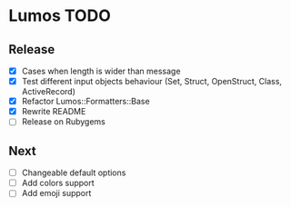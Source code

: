 # Lumos TODO

## Release
- [x] Cases when length is wider than message
- [x] Test different input objects behaviour (Set, Struct, OpenStruct, Class, ActiveRecord)
- [x] Refactor Lumos::Formatters::Base
- [x] Rewrite README
- [ ] Release on Rubygems

## Next
- [ ] Changeable default options
- [ ] Add colors support
- [ ] Add emoji support
